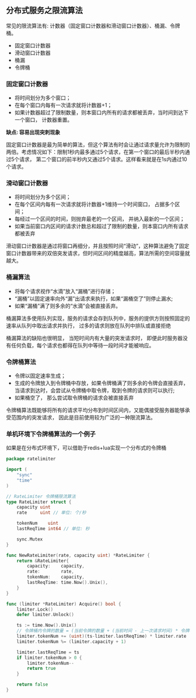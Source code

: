 ## 分布式服务之限流算法

常见的限流算法有: 计数器（固定窗口计数器和滑动窗口计数器）、桶漏、令牌桶。

- 固定窗口计数器
- 滑动窗口计数器
- 桶漏
- 令牌桶



### 固定窗口计数器

- 将时间划分为多个窗口；
- 在每个窗口内每有一次请求就将计数器+1；
- 如果计数器超过了限制数量，则本窗口内所有的请求都被丢弃，当时间到达下一个窗口， 计数器重置。

**缺点: 容易出现突刺现象**

固定窗口计数器是最为简单的算法，但这个算法有时会让通过请求量允许为限制的两倍。考虑情况如下：限制1秒内最多通过5个请求，在第一个窗口的最后半秒内通过5个请求， 第二个窗口的前半秒内又通过5个请求。这样看来就是在1s内通过10个请求。



### 滑动窗口计数器

- 将时间划分为多个区间；
- 在每个区间内每有一次请求就将计数器+1维持一个时间窗口， 占据多个区间；
- 每经过一个区间的时间，则抛弃最老的一个区间， 并纳入最新的一个区间；
- 如果当前窗口内区间的请求计数总和超过了限制的数量，则本窗口内所有请求都被丢弃

滑动窗口计数器是通过将窗口再细分，并且按照时间“滑动”，这种算法避免了固定窗口计数器带来的双倍突发请求，但时间区间的精度越高，算法所需的空间容量就越大。



### 桶漏算法

- 将每个请求视作“水滴”放入“漏桶”进行存储；
- “漏桶”以固定速率向外“漏”出请求来执行，如果“漏桶空了”则停止漏水;
- 如果“漏桶”满了则多余的“水滴”会被直接丢弃。

桶漏算法多使用队列实现，服务的请求会存到队列中，服务的提供方则按照固定的速率从队列中取出请求并执行， 过多的请求则放在队列中排队或直接拒绝

桶漏算法的缺陷也很明显， 当短时间内有大量的突发请求时， 即便此时服务器没有任何负载，每个请求也都得在队列中等待一段时间才能被响应。



### 令牌桶算法

- 令牌以固定速率生成；
- 生成的令牌放入到令牌桶中存放，如果令牌桶满了则多余的令牌会直接丢弃， 当请求到达时，会尝试从令牌桶中取令牌，取到令牌的请求则可以执行;
- 如果桶空了， 那么尝试取令牌桶的请求会被直接丢弃

令牌桶算法既能够将所有的请求平均分布到时间区间内，又能偶接受服务器能够承受范围内的突发请求， 因此是目前使用较为广泛的一种限流算法。



### 单机环境下令牌桶算法的一个例子

如果是在分布式环境下，可以借助于redis+lua实现一个分布式的令牌桶

```go
package ratelimiter

import (
	"sync"
	"time"
)

// RateLimiter 令牌桶限流算法
type RateLimiter struct {
	capacity uint
	rate     uint // 单位: 个/秒

	tokenNum    uint
	lastReqTime int64 // 单位: 秒

	sync.Mutex
}

func NewRateLimiter(rate, capacity uint) *RateLimiter {
	return &RateLimiter{
		capacity:    capacity,
		rate:        rate,
		tokenNum:    capacity,
		lastReqTime: time.Now().Unix(),
	}
}

func (limiter *RateLimiter) Acquire() bool {
	limiter.Lock()
	defer limiter.Unlock()

	ts := time.Now().Unix()
	// 令牌桶内令牌的数量 = (当前令牌的数量 + (当前时间 - 上一次请求时间) * 令牌桶生成速率) % (令牌桶最大容量 + 1)
	limiter.tokenNum += (uint)(ts-limiter.lastReqTime) * limiter.rate
	limiter.tokenNum %= (limiter.capacity + 1)

	limiter.lastReqTime = ts
	if limiter.tokenNum > 0 {
		limiter.tokenNum--
		return true
	}

	return false
}
```
